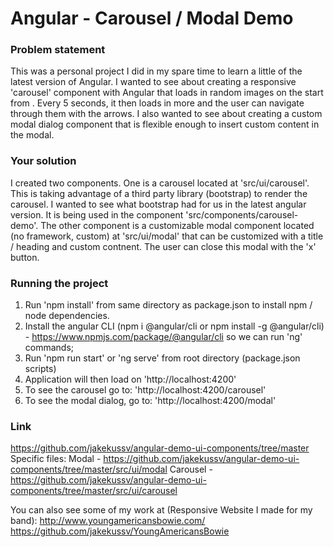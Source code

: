 # Angular - Carousel / Modal Demo

### Problem statement
This was a personal project I did in my spare time to learn a little of the latest version of Angular.
I wanted to see about creating a responsive 'carousel' component with Angular that loads in random images on the start
from . Every 5 seconds, it then loads in more and the user can navigate through them with the arrows. I also wanted to see about creating
a custom modal dialog component that is flexible enough to insert custom content in the modal. 

### Your solution
I created two components. One is a carousel located at 'src/ui/carousel'. This is taking advantage of a third party library (bootstrap)
to render the carousel. I wanted to see what bootstrap had for us in the latest angular version.
It is being used in the component 'src/components/carousel-demo'. The other component is a customizable modal component located (no framework, custom)
at 'src/ui/modal' that can be customized with a title / heading and custom contnent. The user can close this modal with the 'x' button. 

### Running the project
1) Run 'npm install' from same directory as package.json to install npm / node dependencies.
2) Install the angular CLI (npm i @angular/cli or npm install -g @angular/cli) -
      https://www.npmjs.com/package/@angular/cli so we can run 'ng' commands;
3) Run 'npm run start' or 'ng serve' from root directory (package.json scripts)
4) Application will then load on 'http://localhost:4200'
5) To see the carousel go to: 'http://localhost:4200/carousel'
6) To see the modal dialog, go to: 'http://localhost:4200/modal'

### Link
https://github.com/jakekussv/angular-demo-ui-components/tree/master
Specific files:
Modal - https://github.com/jakekussv/angular-demo-ui-components/tree/master/src/ui/modal
Carousel - https://github.com/jakekussv/angular-demo-ui-components/tree/master/src/ui/carousel

You can also see some of my work at (Responsive Website I made for my band):
http://www.youngamericansbowie.com/
https://github.com/jakekussv/YoungAmericansBowie


